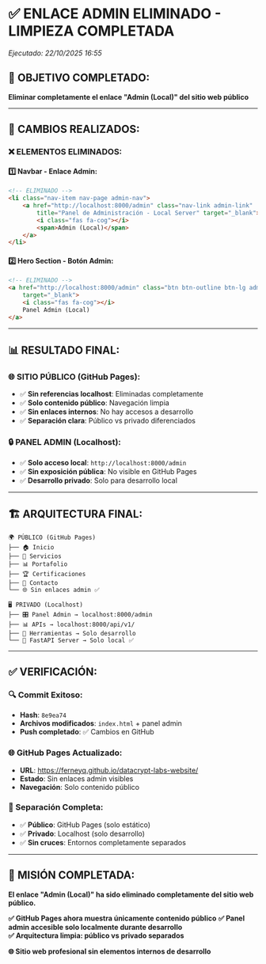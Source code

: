 # ✅ **ENLACE ADMIN ELIMINADO - LIMPIEZA COMPLETADA**
*Ejecutado: 22/10/2025 16:55*

## 🎯 **OBJETIVO COMPLETADO:**
**Eliminar completamente el enlace "Admin (Local)" del sitio web público**

---

## 🧹 **CAMBIOS REALIZADOS:**

### **❌ ELEMENTOS ELIMINADOS:**

#### **1️⃣ Navbar - Enlace Admin:**
```html
<!-- ELIMINADO -->
<li class="nav-item nav-page admin-nav">
    <a href="http://localhost:8000/admin" class="nav-link admin-link"
        title="Panel de Administración - Local Server" target="_blank">
        <i class="fas fa-cog"></i>
        <span>Admin (Local)</span>
    </a>
</li>
```

#### **2️⃣ Hero Section - Botón Admin:**
```html
<!-- ELIMINADO -->
<a href="http://localhost:8000/admin" class="btn btn-outline btn-lg admin-access"
    target="_blank">
    <i class="fas fa-cog"></i>
    Panel Admin (Local)
</a>
```

---

## 📊 **RESULTADO FINAL:**

### **🌐 SITIO PÚBLICO (GitHub Pages):**
- ✅ **Sin referencias localhost**: Eliminadas completamente
- ✅ **Solo contenido público**: Navegación limpia
- ✅ **Sin enlaces internos**: No hay accesos a desarrollo
- ✅ **Separación clara**: Público vs privado diferenciados

### **🔒 PANEL ADMIN (Localhost):**
- ✅ **Solo acceso local**: `http://localhost:8000/admin`
- ✅ **Sin exposición pública**: No visible en GitHub Pages
- ✅ **Desarrollo privado**: Solo para desarrollo local

---

## 🏗️ **ARQUITECTURA FINAL:**

```
🌍 PÚBLICO (GitHub Pages)
├── 🏠 Inicio
├── 💼 Servicios  
├── 📊 Portafolio
├── 🏆 Certificaciones
├── 📧 Contacto
└── 🌐 Sin enlaces admin ✅

🖥️ PRIVADO (Localhost)
├── 🎛️ Panel Admin → localhost:8000/admin
├── 📊 APIs → localhost:8000/api/v1/
├── 🔧 Herramientas → Solo desarrollo
└── 🚀 FastAPI Server → Solo local ✅
```

---

## ✅ **VERIFICACIÓN:**

### **🔍 Commit Exitoso:**
- **Hash**: `8e9ea74`  
- **Archivos modificados**: `index.html` + panel admin
- **Push completado**: ✅ Cambios en GitHub

### **🌐 GitHub Pages Actualizado:**
- **URL**: https://ferneyq.github.io/datacrypt-labs-website/
- **Estado**: Sin enlaces admin visibles
- **Navegación**: Solo contenido público

### **🎯 Separación Completa:**
- ✅ **Público**: GitHub Pages (solo estático)
- ✅ **Privado**: Localhost (solo desarrollo)
- ✅ **Sin cruces**: Entornos completamente separados

---

## 🎉 **MISIÓN COMPLETADA:**

**El enlace "Admin (Local)" ha sido eliminado completamente del sitio web público.**

**✅ GitHub Pages ahora muestra únicamente contenido público**
**✅ Panel admin accesible solo localmente durante desarrollo**  
**✅ Arquitectura limpia: público vs privado separados**

**🌐 Sitio web profesional sin elementos internos de desarrollo**